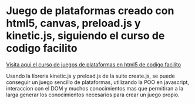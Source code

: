 # Juego de plataformas creado con html5, canvas, preload.js y kinetic.js,  siguiendo el curso de codigo facilito

[Visita aqui el curso de juegos de plataformas en html5 de codigo facilito](http://codigofacilito.com/courses/plataformas_html5)

Usando la libreria kinetic.js y preload.js de la suite create.js, se puede conseguir un juego sencillo de plataformas, 
utilizando la POO en javascript, interaccion con el DOM y muchos conocimientos mas que permitiran a la larga
generar los conocimientos necesarios para crear un juego propio.
